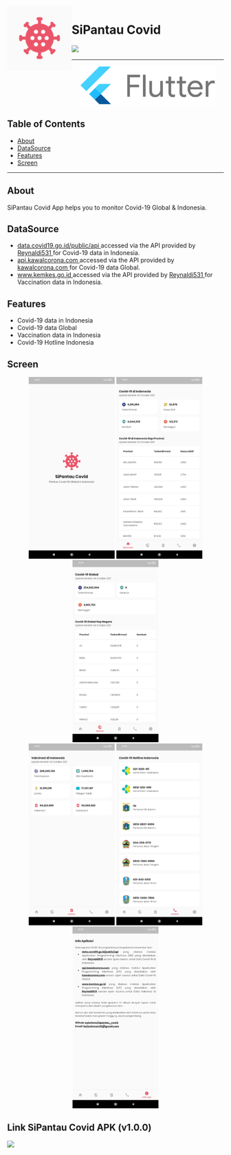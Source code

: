<img align="left" width="150" src="https://github.com/ayisrhmn/sipantau_covid/blob/master/assets/icon_launcher/sipantau_covid.png?raw=true" alt="Project App Icon">

# SiPantau Covid

<a href="https://flutter.dev/">
  <img src="https://img.shields.io/badge/Flutter-v2.5.1-blue"/>
</a>

---

<p align="center">
    <img src="https://github.com/ayisrhmn/sipantau_covid/blob/master/assets/docs/flutter-logo.png?raw=true" height="90px">
</p>

## Table of Contents

- [About](#About)
- [DataSource](#DataSource)
- [Features](#Features)
- [Screen](#Screen)

---

## About

SiPantau Covid App helps you to monitor Covid-19 Global & Indonesia.

## DataSource

<ul>
  <li>
    <a href="https://data.covid19.go.id/public/api/update.json">
      data.covid19.go.id/public/api
    </a>
    accessed via the API provided by
    <a href="https://github.com/Reynadi531/api-covid19-indonesia-v2">
      Reynaldi531
    </a>
    for Covid-19 data in Indonesia.
  </li>
  <li>
    <a href="https://api.kawalcorona.com">
      api.kawalcorona.com
    </a>
    accessed via the API provided by
    <a href="https://kawalcorona.com">
      kawalcorona.com
    </a>
    for Covid-19 data Global.
  </li>
  <li>
    <a href="https://www.kemkes.go.id">
      www.kemkes.go.id
    </a>
    accessed via the API provided by
    <a href="https://github.com/Reynadi531/vaksincovid19-api">
      Reynaldi531
    </a>
    for Vaccination data in Indonesia.
  </li>
</ul>

## Features

- Covid-19 data in Indonesia
- Covid-19 data Global
- Vaccination data in Indonesia
- Covid-19 Hotline Indonesia

## Screen

<div align="center">

<img src="https://github.com/ayisrhmn/sipantau_covid/blob/master/assets/docs/ss-1.jpg?raw=true" width="200" padding="100"/>
<img src="https://github.com/ayisrhmn/sipantau_covid/blob/master/assets/docs/ss-2.jpg?raw=true" width="200" padding="100"/>
<img src="https://github.com/ayisrhmn/sipantau_covid/blob/master/assets/docs/ss-3.jpg?raw=true" width="200" padding="100"/>

</div>

<div align="center">

<img src="https://github.com/ayisrhmn/sipantau_covid/blob/master/assets/docs/ss-4.jpg?raw=true" width="200" padding="100"/>
<img src="https://github.com/ayisrhmn/sipantau_covid/blob/master/assets/docs/ss-5.jpg?raw=true" width="200" padding="100"/>
<img src="https://github.com/ayisrhmn/sipantau_covid/blob/master/assets/docs/ss-6.jpg?raw=true" width="200" padding="100"/>

</div>

## Link SiPantau Covid APK (v1.0.0)

<a href="https://drive.google.com/file/d/1Lltmro4oi1963TKoqrx0whUJ5tBYm47c/view?usp=sharing">
  <img src="https://img.shields.io/badge/Download%20on-Google%20Drive-gold.svg?style=popout&logo=google-drive"/>
</a>
